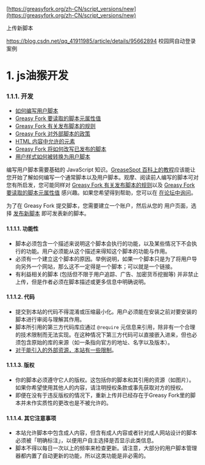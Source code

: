 [https://greasyfork.org/zh-CN/script_versions/new](https://greasyfork.org/zh-CN/script_versions/new)

上传新脚本



https://blog.csdn.net/qq_41911985/article/details/95662894 校园网自动登录案例



# 1. js油猴开发

### 1.1.1. 开发

-   [如何编写用户脚本](https://greasyfork.org/zh-CN/help/writing-user-scripts)
-   [Greasy Fork 要读取的脚本元属性值](https://greasyfork.org/zh-CN/help/meta-keys)
-   [Greasy Fork 有关发布脚本的规则](https://greasyfork.org/zh-CN/help/code-rules)
-   [Greasy Fork 对外部脚本的政策](https://greasyfork.org/zh-CN/help/external-scripts)
-   [HTML 内容中允许的元素](https://greasyfork.org/zh-CN/help/allowed-markup)
-   [Greasy Fork 将如何改写已发布的脚本](https://greasyfork.org/zh-CN/help/rewriting)
-   [用户样式如何被转换为用户脚本](https://greasyfork.org/zh-CN/help/user-js-conversions)







编写用户脚本需要基础的 JavaScript 知识。[GreaseSpot 百科上的教程](http://wiki.greasespot.net/Tutorials)应该能让您开始了解如何编写一个通常脚本以及用户脚本。观摩、阅读前人编写的脚本可对您有所启发，您可能同样对 [Greasy Fork 有关发布脚本的规则](https://greasyfork.org/zh-CN/help/code-rules)以及 [Greasy Fork 要读取的脚本元属性值](https://greasyfork.org/zh-CN/help/meta-keys) 感兴趣。如果您希望得到帮助，您可以在 [在论坛中询问](https://greasyfork.org/zh-CN/forum/)。

为了在 Greasy Fork 提交脚本，您需要建立一个账户，然后从您的 用户页面，选择 [发布新脚本](https://greasyfork.org/zh-CN/script_versions/new) 即可发表新的脚本。

















#### 1.1.1.1. 功能性

-   脚本必须包含一个描述来说明这个脚本会执行的功能，以及某些情况下不会执行的功能。用户必须能从这个描述来得知这个脚本的功能与作用。
-   必须有一个建立这个脚本的原因。举例说明，如果一个脚本只是为了将用户导向另外一个网站，那么这不一定得是一个脚本；可以就是一个链接。
-   有利益相关的脚本 (包括但不限于用户追踪、广告、加密货币挖掘等) 并非禁止上传，但是作者必须在脚本描述或更多信息中明确说明。










#### 1.1.1.2. 代码

-   提交到本站的代码不得混淆或压缩最小化。用户必须能在安装之前对要安装的脚本进行审阅与理解其作用。
-   脚本所引用的第三方代码库应通过 `@require` 元信息来引用，除非有一个合理的技术限制而无法实现。在这种情况下第三方代码可以直接嵌入进来，但也必须包含原始的库的来源（如一条指向官方的地址、名字以及版本）。
-   [对于能引入的外部资源，本站有一些限制](https://greasyfork.org/zh-CN/help/external-scripts)。




#### 1.1.1.3. 版权

-   你的脚本必须遵守它人的版权。这包括你的脚本和其引用的资源（如图片）。如果你希望使用其他人的内容，请注明授权条款或事先获取对方的授权。
-   即便在没有于违反版权的情况下，重新上传并已经存在于Greasy Fork里的脚本并未作实质性的更改也是不被允许的。

#### 1.1.1.4. 其它注意事项

-   本站允许脚本中包含成人内容，但含有成人内容或者针对成人网站设计的脚本必须被「明确标注」，以便用户自主选择是否显示此类信息。
-   脚本不得以每日一次以上的频率来检查更新。请注意，大部分的用户脚本管理器都内置了自动更新的功能，所以这类功能是非必需的。

































































